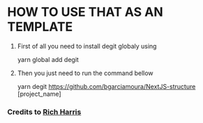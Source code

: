 # HOW TO USE THAT AS AN TEMPLATE
1. First of all you need to install degit globaly using 

	yarn global add degit
2. Then you just need to run the command bellow

	yarn degit https://github.com/bgarciamoura/NextJS-structure [project_name]
### Credits to [Rich Harris](https://github.com/Rich-Harris/degit)